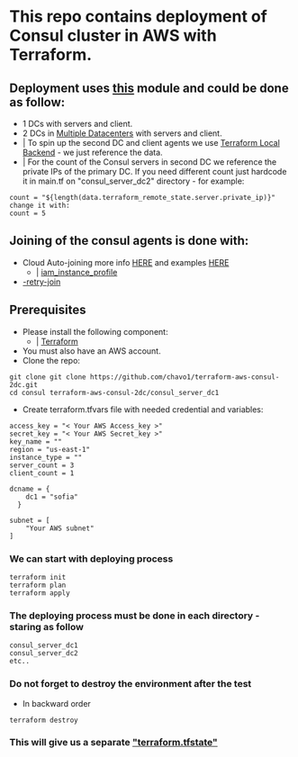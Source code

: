 # This repo contains deployment of Consul cluster in AWS with Terraform. 
## Deployment uses [this](https://github.com/chavo1/aws-consul-terraform) module and could be done as follow:
- 1 DCs with servers and client.
- 2 DCs in [Multiple Datacenters](https://www.consul.io/docs/guides/datacenters.html) with servers and client.
 - | To spin up the second DC and client agents we use [Terraform Local Backend](https://www.terraform.io/docs/backends/types/local.html#example-reference) - we just reference the data. 
 - | For the count of the Consul servers in second DC we reference the private IPs of the primary DC. If you need different count just hardcode it in main.tf on "consul_server_dc2" directory - for example:

 ``` 
 count = "${length(data.terraform_remote_state.server.private_ip)}"
 change it with:
 count = 5
 ```

## Joining of the consul agents is done with:
- Cloud Auto-joining more info [HERE](https://www.consul.io/docs/agent/cloud-auto-join.html) and examples [HERE](https://github.com/hashicorp-modules/consul-auto-join-instance-role-aws)
  - | [iam_instance_profile](https://www.terraform.io/docs/providers/aws/r/instance.html#iam_instance_profile)
- [-retry-join](https://www.consul.io/docs/agent/options.html#_retry_join)
## Prerequisites
- Please install the following component:
  - | [Terraform](https://www.terraform.io/)
- You must also have an AWS account. 
- Clone the repo:
```
git clone git clone https://github.com/chavo1/terraform-aws-consul-2dc.git
cd consul terraform-aws-consul-2dc/consul_server_dc1
```
- Create terraform.tfvars file with needed credential and variables:
```
access_key = "< Your AWS Access_key >"
secret_key = "< Your AWS Secret_key >"
key_name = ""
region = "us-east-1"
instance_type = ""
server_count = 3
client_count = 1

dcname = {
    dc1 = "sofia"
  }

subnet = [
    "Your AWS subnet"
]
```
### We can start with deploying process
```
terraform init
terraform plan
terraform apply
```
### The deploying process must be done in each directory - staring as follow 

```
consul_server_dc1
consul_server_dc2
etc..
```

### Do not forget to destroy the environment after the test
 - In backward order
```
terraform destroy
```
### This will give us a separate ["terraform.tfstate"](https://www.terraform.io/docs/state/) 
